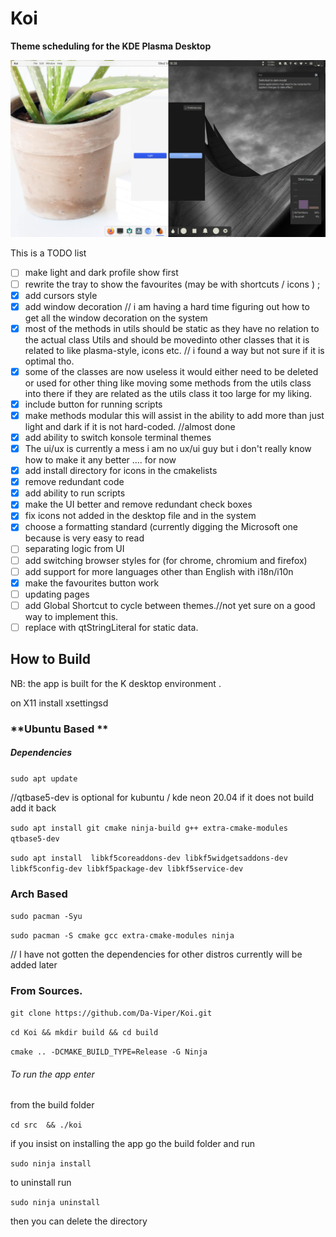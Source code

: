 # Koi

**Theme scheduling for the KDE Plasma Desktop**

<!--- [theme switch](doc/the%20three.png)--->
![two theme](doc/main.png)
<!---dd![image info](doc/profile_dialog.png)--->


This is a TODO list 
- [ ] make light and dark profile show first
- [ ] rewrite the tray to show the favourites (may be with shortcuts / icons ) ;
- [x] add cursors style 
- [x]  add window decoration // i am having a hard time figuring out how to get all the window decoration on the system 
- [x] most of the methods in utils should be static as they have no relation to the actual class Utils and should be movedinto other classes that it is related to like plasma-style, icons etc.
   // i found a way but not sure if it is optimal tho.
- [x] some of the classes are now useless it would either need to be deleted or used for other thing like moving some methods from the utils class into there if they are related as the utils class it too large for my liking.
- [x] include button for running scripts
- [x] make methods modular this will assist in the ability to add more than just light and dark if it is not hard-coded.  //almost done
- [x] add ability to switch konsole terminal themes 
- [X] The ui/ux is currently a mess i am no ux/ui guy but i don't really know how to make it any better .... for now
- [x] add install directory for icons in the cmakelists 
- [x] remove redundant code 
- [x] add ability to run scripts 
- [x] make the UI better and remove redundant check boxes
- [x] fix icons not added in the desktop file and in the system
- [x] choose a formatting standard (currently digging the Microsoft one because is very easy to read
- [ ] separating logic from UI
- [ ] add switching browser styles for (for chrome, chromium and firefox)
- [ ] add support for more languages other than English with i18n/i10n 
- [x] make the favourites button work
- [ ] updating pages 
- [ ] add Global Shortcut to cycle between themes.//not yet sure on a good way to implement this.
- [ ] replace with qtStringLiteral for static data.

## **How to Build** 

NB: the app is built for the K desktop environment .

on X11 
    install xsettingsd 
   
### **Ubuntu Based ** 

##### Dependencies 

`sudo apt update` 

//qtbase5-dev is optional for kubuntu / kde neon 20.04  if it does not build add it back 



`sudo apt install git cmake ninja-build g++ extra-cmake-modules qtbase5-dev`





`sudo apt install  libkf5coreaddons-dev libkf5widgetsaddons-dev libkf5config-dev libkf5package-dev libkf5service-dev`



### Arch Based  

`sudo pacman -Syu` 

`sudo pacman -S cmake gcc extra-cmake-modules ninja` 



// I have not gotten the dependencies for other distros currently will be added later 



### From Sources.

`git clone https://github.com/Da-Viper/Koi.git`
 
`cd Koi && mkdir build && cd build` 

`cmake .. -DCMAKE_BUILD_TYPE=Release -G Ninja`



###### To run the app enter 

from the build folder 

`cd src  && ./koi` 



if you insist on installing the app   go the build folder and run 

`sudo ninja install` 

to uninstall run 

`sudo ninja uninstall`  



then you can delete the directory 

